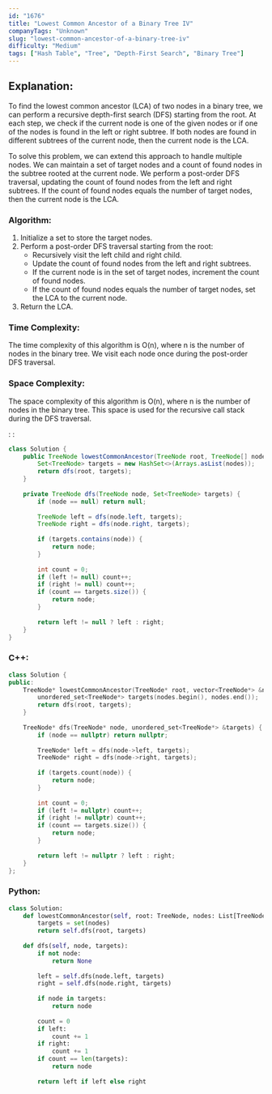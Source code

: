 ```yaml
---
id: "1676"
title: "Lowest Common Ancestor of a Binary Tree IV"
companyTags: "Unknown"
slug: "lowest-common-ancestor-of-a-binary-tree-iv"
difficulty: "Medium"
tags: ["Hash Table", "Tree", "Depth-First Search", "Binary Tree"]
---
```


## Explanation:
To find the lowest common ancestor (LCA) of two nodes in a binary tree, we can perform a recursive depth-first search (DFS) starting from the root. At each step, we check if the current node is one of the given nodes or if one of the nodes is found in the left or right subtree. If both nodes are found in different subtrees of the current node, then the current node is the LCA.

To solve this problem, we can extend this approach to handle multiple nodes. We can maintain a set of target nodes and a count of found nodes in the subtree rooted at the current node. We perform a post-order DFS traversal, updating the count of found nodes from the left and right subtrees. If the count of found nodes equals the number of target nodes, then the current node is the LCA.

### Algorithm:
1. Initialize a set to store the target nodes.
2. Perform a post-order DFS traversal starting from the root:
   - Recursively visit the left child and right child.
   - Update the count of found nodes from the left and right subtrees.
   - If the current node is in the set of target nodes, increment the count of found nodes.
   - If the count of found nodes equals the number of target nodes, set the LCA to the current node.
3. Return the LCA.

### Time Complexity:
The time complexity of this algorithm is O(n), where n is the number of nodes in the binary tree. We visit each node once during the post-order DFS traversal.

### Space Complexity:
The space complexity of this algorithm is O(n), where n is the number of nodes in the binary tree. This space is used for the recursive call stack during the DFS traversal.

:
:
```java
class Solution {
    public TreeNode lowestCommonAncestor(TreeNode root, TreeNode[] nodes) {
        Set<TreeNode> targets = new HashSet<>(Arrays.asList(nodes));
        return dfs(root, targets);
    }
    
    private TreeNode dfs(TreeNode node, Set<TreeNode> targets) {
        if (node == null) return null;
        
        TreeNode left = dfs(node.left, targets);
        TreeNode right = dfs(node.right, targets);
        
        if (targets.contains(node)) {
            return node;
        }
        
        int count = 0;
        if (left != null) count++;
        if (right != null) count++;
        if (count == targets.size()) {
            return node;
        }
        
        return left != null ? left : right;
    }
}
```

### C++:
```cpp
class Solution {
public:
    TreeNode* lowestCommonAncestor(TreeNode* root, vector<TreeNode*> &nodes) {
        unordered_set<TreeNode*> targets(nodes.begin(), nodes.end());
        return dfs(root, targets);
    }
    
    TreeNode* dfs(TreeNode* node, unordered_set<TreeNode*> &targets) {
        if (node == nullptr) return nullptr;
        
        TreeNode* left = dfs(node->left, targets);
        TreeNode* right = dfs(node->right, targets);
        
        if (targets.count(node)) {
            return node;
        }
        
        int count = 0;
        if (left != nullptr) count++;
        if (right != nullptr) count++;
        if (count == targets.size()) {
            return node;
        }
        
        return left != nullptr ? left : right;
    }
};
```

### Python:
```python
class Solution:
    def lowestCommonAncestor(self, root: TreeNode, nodes: List[TreeNode]) -> TreeNode:
        targets = set(nodes)
        return self.dfs(root, targets)
    
    def dfs(self, node, targets):
        if not node:
            return None
        
        left = self.dfs(node.left, targets)
        right = self.dfs(node.right, targets)
        
        if node in targets:
            return node
        
        count = 0
        if left:
            count += 1
        if right:
            count += 1
        if count == len(targets):
            return node
        
        return left if left else right
```